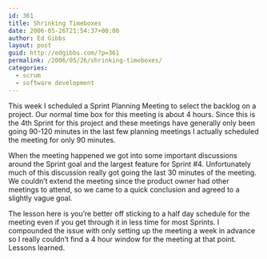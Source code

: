 ```yaml
---
id: 361
title: Shrinking Timeboxes
date: 2006-05-26T21:54:37+00:00
author: Ed Gibbs
layout: post
guid: http://edgibbs.com/?p=361
permalink: /2006/05/26/shrinking-timeboxes/
categories:
  - scrum
  - software development
---
```

This week I scheduled a Sprint Planning Meeting to select the backlog on a project. Our normal time box for this meeting is about 4 hours. Since this is the 4th Sprint for this project and these meetings have generally only been going 90-120 minutes in the last few planning meetings I actually scheduled the meeting for only 90 minutes.

When the meeting happened we got into some important discussions around the Sprint goal and the largest feature for Sprint #4. Unfortunately much of this discussion really got going the last 30 minutes of the meeting. We couldn&#8217;t extend the meeting since the product owner had other meetings to attend, so we came to a quick conclusion and agreed to a slightly vague goal. 

The lesson here is you&#8217;re better off sticking to a half day schedule for the meeting even if you get through it in less time for most Sprints. I compounded the issue with only setting up the meeting a week in advance so I really couldn&#8217;t find a 4 hour window for the meeting at that point. Lessons learned.